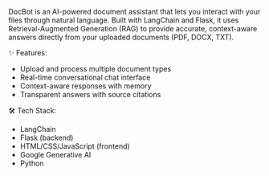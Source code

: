 DocBot is an AI-powered document assistant that lets you interact with your files through natural language. 
Built with LangChain and Flask, it uses Retrieval-Augmented Generation (RAG) to provide accurate, 
context-aware answers directly from your uploaded documents (PDF, DOCX, TXT).  

✨ Features:
- Upload and process multiple document types  
- Real-time conversational chat interface  
- Context-aware responses with memory  
- Transparent answers with source citations  

🛠️ Tech Stack:
- LangChain  
- Flask (backend)  
- HTML/CSS/JavaScript (frontend)  
- Google Generative AI  
- Python

